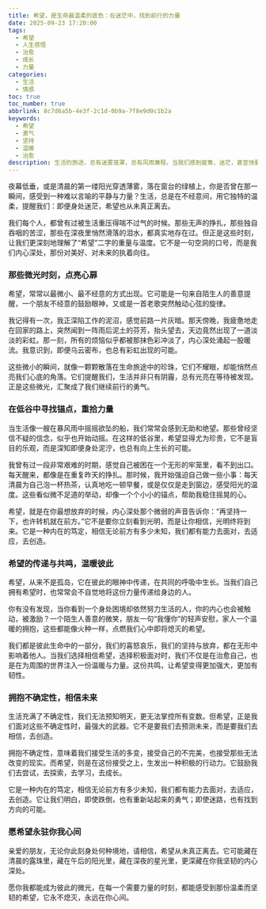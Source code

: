 ```yaml
---
title: 希望，是生命最温柔的底色：在迷茫中，找到前行的力量
date: 2025-09-23 17:20:00
tags:
  - 希望
  - 人生感悟
  - 治愈
  - 成长
  - 力量
categories:
  - 生活
  - 情感
toc: true
toc_number: true
abbrlink: 8c7d6a5b-4e3f-2c1d-0b9a-7f8e9d0c1b2a
keywords:
  - 希望
  - 勇气
  - 坚持
  - 温暖
  - 治愈
description: 生活的旅途，总有迷雾笼罩，总有风雨兼程。当我们感到疲惫、迷茫，甚至快要放弃时，内心深处是否还有一束微光在闪烁？那束光，就是希望。它不是盲目的乐观，而是深植于我们灵魂深处的温柔力量，指引我们穿越黑暗，走向光明。今天，我想与你一同感受这份温柔而坚韧的希望，它如何在我们内心深处生根发芽，成为我们前行的不竭动力。
---
```


夜幕低垂，或是清晨的第一缕阳光穿透薄雾，落在窗台的绿植上，你是否曾在那一瞬间，感受到一种难以言喻的平静与力量？生活，总是在不经意间，用它独特的温柔，提醒我们：即便身处迷茫，希望也从未真正离去。

我们每个人，都曾有过被生活重压得喘不过气的时候。那些无声的挣扎，那些独自吞咽的苦涩，那些在深夜里悄然滑落的泪水，都真实地存在过。但正是这些时刻，让我们更深刻地理解了“希望”二字的重量与温度。它不是一句空洞的口号，而是我们内心深处，那份对美好、对未来的执着向往。

### 那些微光时刻，点亮心扉

希望，常常以最微小、最不经意的方式出现。它可能是一句来自陌生人的善意提醒，一个朋友不经意的鼓励眼神，又或是一首老歌突然触动心弦的旋律。

我记得有一次，我正深陷工作的泥沼，感觉前路一片灰暗。那天傍晚，我疲惫地走在回家的路上，突然闻到一阵雨后泥土的芬芳，抬头望去，天边竟然出现了一道淡淡的彩虹。那一刻，所有的烦恼似乎都被那抹色彩冲淡了，内心深处涌起一股暖流。我意识到，即便乌云密布，也总有彩虹出现的可能。

这些微小的瞬间，就像一颗颗散落在生命旅途中的珍珠，它们不耀眼，却能悄然点亮我们心底的角落。它们提醒我们，生活并非只有阴霾，总有光亮在等待被发现。正是这些微光，汇聚成了我们继续前行的勇气。

### 在低谷中寻找锚点，重拾力量

当生活像一艘在暴风雨中摇摇欲坠的船，我们常常会感到无助和绝望。那些曾经坚信不疑的信念，似乎也开始动摇。在这样的低谷里，希望显得尤为珍贵，它不是盲目的乐观，而是深知即便身处泥泞，也总有向上生长的可能。

我曾有过一段非常艰难的时期，感觉自己被困在一个无形的牢笼里，看不到出口。每天醒来，都像是在重复昨天的挣扎。那时候，我开始强迫自己做一些小事：每天清晨为自己泡一杯热茶，认真地吃一顿早餐，或是仅仅是走到窗边，感受阳光的温度。这些看似微不足道的举动，却像一个个小小的锚点，帮助我稳住摇晃的心。

希望，就是在你最想放弃的时候，内心深处那个微弱的声音告诉你：“再坚持一下，也许转机就在前方。”它不是要你立刻看到光明，而是让你相信，光明终将到来。它是一种内在的笃定，相信无论前方有多少未知，我们都有能力去面对，去适应，去创造。

### 希望的传递与共鸣，温暖彼此

希望，从来不是孤岛，它在彼此的眼神中传递，在共同的呼吸中生长。当我们自己拥有希望时，也常常会不自觉地将这份力量传递给身边的人。

你有没有发现，当你看到一个身处困境却依然努力生活的人，你的内心也会被触动，被激励？一个陌生人善意的微笑，朋友一句“我懂你”的轻声安慰，家人一个温暖的拥抱，这些都能像火种一样，点燃我们心中即将熄灭的希望。

我们都是彼此生命中的一部分，我们的喜怒哀乐，我们的坚持与放弃，都在无形中影响着他人。当我们选择相信希望，选择积极面对时，我们不仅是在治愈自己，也是在为周围的世界注入一份温暖与力量。这份共鸣，让希望变得更加强大，更加有韧性。

### 拥抱不确定性，相信未来

生活充满了不确定性，我们无法预知明天，更无法掌控所有变数。但希望，正是我们面对这些不确定性时，最强大的武器。它不是要我们去预测未来，而是要我们去相信，去创造。

拥抱不确定性，意味着我们接受生活的多变，接受自己的不完美，也接受那些无法改变的现实。而希望，则是在这份接受之上，生发出一种积极的行动力。它鼓励我们去尝试，去探索，去学习，去成长。

它是一种内在的笃定，相信无论前方有多少未知，我们都有能力去面对，去适应，去创造。它让我们明白，即使跌倒，也有重新站起来的勇气；即使迷路，也有找到方向的可能。

### 愿希望永驻你我心间

亲爱的朋友，无论你此刻身处何种境地，请相信，希望从未真正离去。它可能藏在清晨的露珠里，藏在午后的阳光里，藏在深夜的星光里，更深藏在你我坚韧的内心深处。

愿你我都能成为彼此的微光，在每一个需要力量的时刻，都能感受到那份温柔而坚韧的希望，它永不熄灭，永远在你心间。